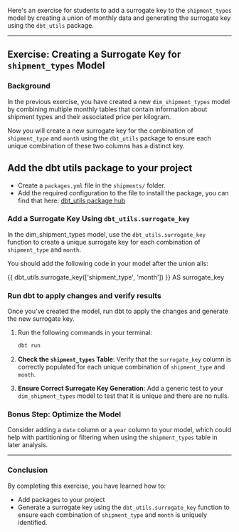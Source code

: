 Here's an exercise for students to add a surrogate key to the `shipment_types` model by creating a union of monthly data and generating the surrogate key using the `dbt_utils` package.

---

## Exercise: Creating a Surrogate Key for `shipment_types` Model

### Background

In the previous exercise, you have created a new `dim_shipment_types` model by combining multiple 
monthly tables that contain information about shipment types and their associated price per kilogram. 

Now you will create a new surrogate key for the combination of `shipment_type` and `month` using the `dbt_utils` package 
to ensure each unique combination of these two columns has a distinct key.

## Add the dbt utils package to your project

- Create a `packages.yml` file in the `shipments/` folder.
- Add the required configuration to the file to install the package, you can find that here: [dbt_utils package hub](https://hub.getdbt.com/dbt-labs/dbt_utils/latest/)

### Add a Surrogate Key Using `dbt_utils.surrogate_key`

In the dim_shipment_types model, use the `dbt_utils.surrogate_key` function to create a unique surrogate key for 
each combination of `shipment_type` and `month`.

You should add the following code in your model after the union alls:

{{ dbt_utils.surrogate_key(['shipment_type', 'month']) }} AS surrogate_key


### Run dbt to apply changes and verify results

Once you’ve created the model, run dbt to apply the changes and generate the new surrogate key.

1. Run the following commands in your terminal:

   ```bash
   dbt run
   ```
2. **Check the `shipment_types` Table**: Verify that the `surrogate_key` column is correctly populated for each unique combination of `shipment_type` and `month`.
3. **Ensure Correct Surrogate Key Generation**: Add a generic test to your `dim_shipment_types` model to test that it is unique and there are no nulls.

### Bonus Step: Optimize the Model

Consider adding a `date` column or a `year` column to your model, which could help with partitioning or filtering when using the `shipment_types` table in later analysis.

---

### Conclusion

By completing this exercise, you have learned how to:
- Add packages to your project
- Generate a surrogate key using the `dbt_utils.surrogate_key` function to ensure each combination of `shipment_type` and `month` is uniquely identified.